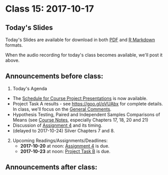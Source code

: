 # Class 15: 2017-10-17

## Today's Slides

Today's Slides are available for download in both [PDF](https://github.com/THOMASELOVE/431slides/blob/master/class_15/431_2017_class-15-slides.pdf) and [R Markdown](https://github.com/THOMASELOVE/431slides/blob/master/class_15/431_2017_class-15-slides.Rmd) formats. 

When the audio recording for today's class becomes available, we'll post it above.

## Announcements before class:

1. Today's Agenda
  - The [Schedule for Course Project Presentations](https://github.com/THOMASELOVE/431project/blob/master/TaskF/SCHEDULE.md) is now available.
  - Project Task A results - see https://goo.gl/oVUAbx for complete details. In class, we'll focus on the [General Comments](https://github.com/THOMASELOVE/431project/blob/master/TaskA/COMMENTS.md).
  - Hypothesis Testing, Paired and Independent Samples Comparisons of Means (see [Course Notes](https://thomaselove.github.io/431notes/), especially Chapters 17, 18, 20 and 21)
  - Discussion of [Assignment 4](https://github.com/THOMASELOVE/431homework/blob/master/431-2017_assignment-4.md) and its timing. 
  - (delayed to 2017-10-24) Silver Chapters 7 and 8.
    
2. Upcoming Readings/Assignments/Deadlines:
    - **2017-10-20** at noon: [Assignment 4](https://github.com/THOMASELOVE/431homework/blob/master/431-2017_assignment-4.md) is due.
    - **2017-10-23** at noon: [Project Task B](https://github.com/THOMASELOVE/431project/tree/master/TaskB) is due.
    
## Announcements after class:

